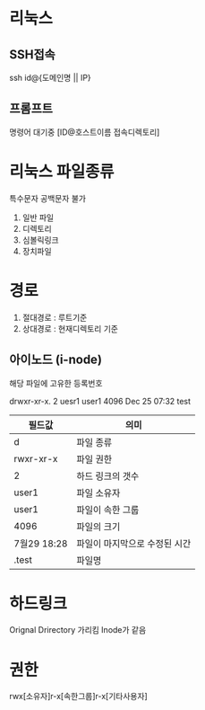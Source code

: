 # 리눅스
## SSH접속
ssh id@{도메인명 || IP}

## 프롬프트
명령어 대기중 [ID@호스트이름 접속디렉토리]

# 리눅스 파일종류
특수문자 공백문자 불가

1. 일반 파일
2. 디렉토리
3. 심볼릭링크
4. 장치파일

# 경로

1. 절대경로 : 루트기준
2. 상대경로 : 현재디렉토리 기준

## 아이노드 (i-node)
해당 파일에 고유한 등록번호

drwxr-xr-x. 2 uesr1 user1 4096 Dec 25 07:32 test

|필드값|의미|
|-|-|
|d|파일 종류|
|rwxr-xr-x|파일 권한|
|2|하드 링크의 갯수|
|user1|파일 소유자|
|user1|파일이 속한 그룹|
|4096|파일의 크기|
|7월29 18:28|파일이 마지막으로 수정된 시간|
|.test|파일명|

# 하드링크

Orignal Drirectory 가리킴 Inode가 같음

# 권한

rwx[소유자]r-x[속한그룹]r-x[기타사용자]